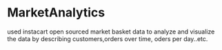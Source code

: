 # MarketAnalytics
used instacart open sourced  market basket data to analyze and visualize the data by describing customers,orders over time, oders per day..etc.
